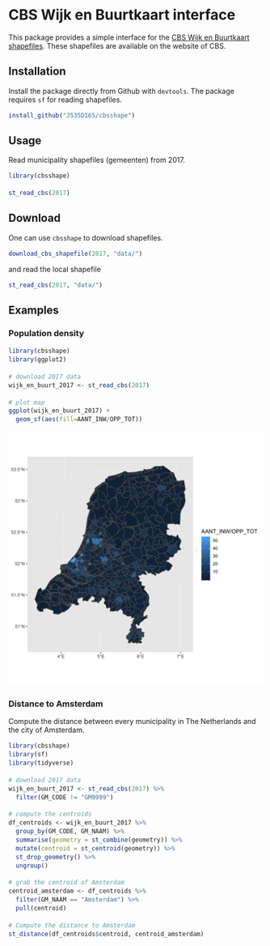 # CBS Wijk en Buurtkaart interface

This package provides a simple interface for the [CBS Wijk en Buurtkaart shapefiles](https://www.cbs.nl/nl-nl/dossier/nederland-regionaal/geografische-data). These shapefiles are available on the website of CBS.

## Installation

Install the package directly from Github with `devtools`. The package requires `sf` for reading shapefiles.
``` R
install_github("J535D165/cbsshape")
```

## Usage

Read municipality shapefiles (gemeenten) from 2017.

``` R
library(cbsshape)

st_read_cbs(2017)
```

## Download

One can use `cbsshape` to download shapefiles.
``` R
download_cbs_shapefile(2017, "data/")
```

and read the local shapefile

``` R
st_read_cbs(2017, "data/")

```

## Examples

### Population density

``` R
library(cbsshape)
library(ggplot2)

# download 2017 data
wijk_en_buurt_2017 <- st_read_cbs(2017)

# plot map
ggplot(wijk_en_buurt_2017) + 
  geom_sf(aes(fill=AANT_INW/OPP_TOT)) 
```

![Population density](figs/demo_population.png)

### Distance to Amsterdam

Compute the distance between every municipality in The Netherlands and the
city of Amsterdam. 

``` R
library(cbsshape)
library(sf)
library(tidyverse)

# download 2017 data
wijk_en_buurt_2017 <- st_read_cbs(2017) %>%     
  filter(GM_CODE != "GM9999")

# compute the centroids
df_centroids <- wijk_en_buurt_2017 %>% 
  group_by(GM_CODE, GM_NAAM) %>% 
  summarise(geometry = st_combine(geometry)) %>% 
  mutate(centroid = st_centroid(geometry)) %>%
  st_drop_geometry() %>% 
  ungroup()

# grab the centroid of Amsterdam
centroid_amsterdam <- df_centroids %>% 
  filter(GM_NAAM == "Amsterdam") %>% 
  pull(centroid)

# Compute the distance to Amsterdam
st_distance(df_centroids$centroid, centroid_amsterdam)

```



